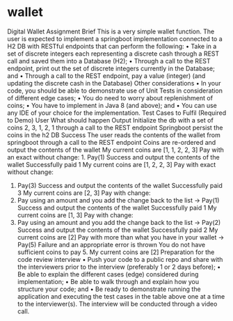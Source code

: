 # wallet
Digital Wallet Assignment
Brief
This is a very simple wallet function. The user is expected to implement a springboot implementation connected to a H2 DB with RESTful endpoints that can perform the following:
• Take in a set of discrete integers each representing a discrete cash through a REST call and saved them into a Database (H2);
• Through a call to the REST endpoint, print out the set of discrete integers currently in the Database; and
• Through a call to the REST endpoint, pay a value (integer) (and updating the discrete cash in the Database)
Other considerations
• In your code, you should be able to demonstrate use of Unit Tests in consideration of different edge cases;
• You do need to worry about replenishment of coins;
• You have to implement in Java 8 (and above); and
• You can use any IDE of your choice for the implementation.
Test Cases to Fulfil (Required to Demo) User What should happen Output
Initialize the db with a set of coins 2, 3, 1, 2, 1 through a call to the REST endpoint
Springboot persist the coins in the h2 DB
Success
The user reads the contents of the wallet from springboot through a call to the REST endpoint
Coins are re-ordered and output the contents of the wallet
My current coins are [1, 1, 2, 2, 3]
Pay with an exact without change: 1. Pay(1)
Success and output the contents of the wallet
Successfully paid 1
My current coins are [1, 2, 2, 3]
Pay with exact without change:
1. Pay(3)
Success and output the contents of the wallet
Successfully paid 3
My current coins are [2, 3]
Pay with change:
1. Pay using an amount and you add the change back to the list -> Pay(1)
Success and output the contents of the wallet
Successfully paid 1
My current coins are [1, 3]
Pay with change:
1. Pay using an amount and you add the change back to the list -> Pay(2)
Success and output the contents of the wallet
Successfully paid 2
My current coins are [2]
Pay with more than what you have in your wallet -> Pay(5)
Failure and an appropriate error is thrown
You do not have sufficient coins to pay 5.
My current coins are [2]
Preparation for the code review interview
• Push your code to a public repo and share with the interviewers prior to the interview (preferably 1 or 2 days before);
• Be able to explain the different cases (edge) considered during implementation;
• Be able to walk through and explain how you structure your code; and
• Be ready to demonstrate running the application and executing the test cases in the table above one at a time to the interviewer(s). The interview will be conducted through a video call.
